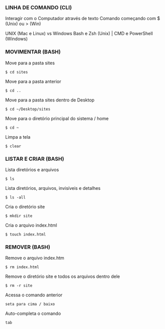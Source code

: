 ### LINHA DE COMANDO (CLI)

Interagir com o Computador através de texto
Comando começando com $ (Unix) ou > (Win)

UNIX (Mac e Linux) vs Windows
Bash e Zsh (Unix) | CMD e PowerShell (Windows)

<a href="ttps://ss64.com" target="_blank"></a>

### MOVIMENTAR (BASH)

Move para a pasta sites

```shell
$ cd sites
```

Move para a pasta anterior

```shell
$ cd ..
```

Move para a pasta sites dentro de Desktop

```shell
$ cd ~/Desktop/sites
```

Move para o diretório principal do sistema / home

```shell
$ cd ~
```

Limpa a tela

```shell
$ clear
```

### LISTAR E CRIAR (BASH)

Lista diretórios e arquivos

```shell
$ ls
```

Lista diretórios, arquivos, invisíveis e detalhes

```shell
$ ls -all
```

Cria o diretório site

```shell
$ mkdir site
```

Cria o arquivo index.html

```shell
$ touch index.html
```

### REMOVER (BASH)

Remove o arquivo index.htm

```shell
$ rm index.html
```

Remove o diretório site e todos os arquivos dentro dele

```shell
$ rm -r site
```

Acessa o comando anterior

```shell
seta para cima / baixo
```

Auto-completa o comando

```shell
tab
```
